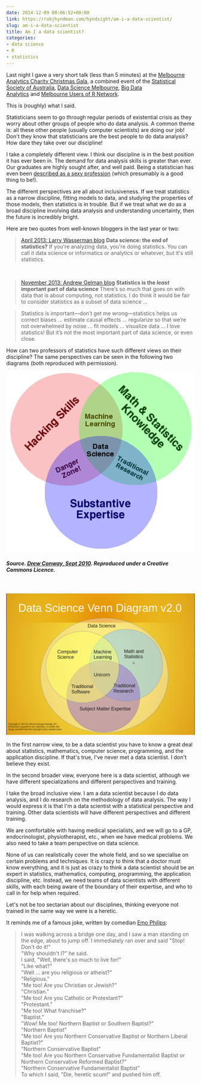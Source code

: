 ```yaml
---
date: 2014-12-09 00:06:52+00:00
link: https://robjhyndman.com/hyndsight/am-i-a-data-scientist/
slug: am-i-a-data-scientist
title: Am I a data scientist?
categories:
- data science
- R
- statistics
---
```


Last night I gave a very short talk (less than 5 minutes) at the [Melbourne Analytics Charity Christmas Gala](http://www.meetup.com/Data-Science-Melbourne/events/212783372/), a combined event of the [Statistical Society of Australia](http://www.meetup.com/Statistical-Society-of-Australia-Victorian-Branch/), [Data Science Melbourne](http://www.meetup.com/Data-Science-Melbourne/), [Big Data Analytics](https://www.meetup.com/Big-Data-Analytics-Meetup-Group/) and [Melbourne Users of R Network](http://www.meetup.com/MelbURN-Melbourne-Users-of-R-Network/).

This is (roughly) what I said.<!-- more -->


Statisticians seem to go through regular periods of existential crisis as they worry about other groups of people who do data analysis. A common theme is: all these other people (usually computer scientists) are doing our job! Don't they know that statisticians are the best people to do data analysis? How dare they take over our discipline!

I take a completely different view. I think our discipline is in the best position it has ever been in. The demand for data analysis skills is greater than ever. Our graduates are highly sought after, and well paid. Being a statistician has even been [described as a sexy profession](https://www.youtube.com/watch?v=tm3lZJdEvCc) (which presumably is a good thing to be!).

The different perspectives are all about inclusiveness. If we treat statistics as a narrow discipline, fitting models to data, and studying the properties of those models, then statistics is in trouble. But if we treat what we do as a broad discipline involving data analysis and understanding uncertainty, then the future is incredibly bright.

Here are two quotes from well-known bloggers in the last year or two:

>[April 2013: Larry Wasserman blog](http://normaldeviate.wordpress.com/2013/04/13/data-science-the-end-of-statistics/)
**Data science: the end of statistics?**
If you're analyzing data, you're doing statistics. You can call it data science or informatics or analytics or whatever, but it's still statistics.

&nbsp;

>[November 2013: Andrew Gelman blog](http://andrewgelman.com/2013/11/14/statistics-least-important-part-data-science/)
**Statistics is the _least_ important part of data science**
There’s so much that goes on with data that is about computing, not statistics. I do think it would be fair to consider statistics as a subset of data science ...

>Statistics is important—don’t get me wrong—statistics helps us correct biases ... estimate causal effects ... regularize so that we’re not overwhelmed by noise ... fit models ... visualize data ... I love statistics! But it’s not the most important part of data science, or even close.

How can two professors of statistics have such different views on their discipline? The same perspectives can be seen in the following two diagrams (both reproduced with permission).

[![Data_Science_VD](/files/Data_Science_VD.png)](/files/Data_Science_VD.png)

<h5>Source. <a href=http://drewconway.com/zia/2013/3/26/the-data-science-venn-diagram>Drew Conway, Sept 2010</a>. Reproduced under a Creative Commons Licence.</h5>

&nbsp;

[![Venn-Diagram-of-Data-Scientist-Skills-](/files/Venn-Diagram-of-Data-Scientist-Skills-.png)](/files/Venn-Diagram-of-Data-Scientist-Skills-.png)

In the first narrow view, to be a data scientist you have to know a great deal about statistics, mathematics, computer science, programming, and the application discipline. If that's true, I've never met a data scientist. I don't believe they exist.

In the second broader view, everyone here is a data scientist, although we have different specializations and different perspectives and training.

I take the broad inclusive view. I am a data scientist because I do data analysis, and I do research on the methodology of data analysis. The way I would express it is that I'm a data scientist with a statistical perspective and training. Other data scientists will have different perspectives and different training.

We are comfortable with having medical specialists, and we will go to a GP, endocrinologist, physiotherapist, etc., when we have medical problems. We also need to take a team perspective on data science.

None of us can realistically cover the whole field, and so we specialise on certain problems and techniques. It is crazy to think that a doctor must know everything, and it is just as crazy to think a data scientist should be an expert in statistics, mathematics, computing, programming, the application discipline, etc. Instead, we need teams of data scientists with different skills, with each being aware of the boundary of their expertise, and who to call in for help when required.

Let's not be too sectarian about our disciplines, thinking everyone not trained in the same way we were is a heretic.

It reminds me of a famous joke, written by comedian [Emo Philips](http://www.emophilips.com/):

> I was walking across a bridge one day, and I saw a man standing on the edge, about to jump off. I immediately ran over and said "Stop! Don't do it!"
<br>"Why shouldn't I?" he said.
<br>I said, "Well, there's so much to live for!"
<br>"Like what?"
<br>"Well ... are you religious or atheist?"
<br>"Religious."
<br>"Me too! Are you Christian or Jewish?"
<br>"Christian."
<br>"Me too! Are you Catholic or Protestant?"
<br>"Protestant."
<br>"Me too! What franchise?"
<br>"Baptist."
<br>"Wow! Me too! Northern Baptist or Southern Baptist?"
<br>"Northern Baptist"
<br>"Me too! Are you Northern Conservative Baptist or Northern Liberal Baptist?"
<br>"Northern Conservative Baptist"
<br>"Me too! Are you Northern Conservative Fundamentalist Baptist or Northern Conservative Reformed Baptist?"
<br>"Northern Conservative Fundamentalist Baptist"
<br>To which I said, "Die, heretic scum!" and pushed him off.</blockquote>
